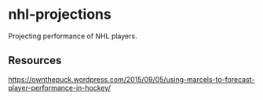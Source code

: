 # nhl-projections
Projecting performance of NHL players.

## Resources
https://ownthepuck.wordpress.com/2015/09/05/using-marcels-to-forecast-player-performance-in-hockey/
